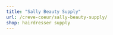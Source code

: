 ```yaml
---
title: "Sally Beauty Supply"
url: /creve-coeur/sally-beauty-supply/
shop: hairdresser supply
---
```

